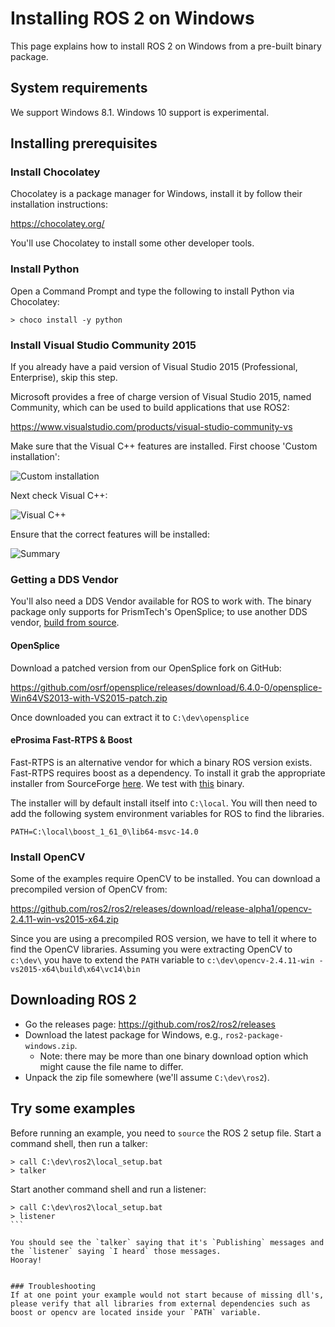 # Installing ROS 2 on Windows

This page explains how to install ROS 2 on Windows from a pre-built binary package.

## System requirements

We support Windows 8.1. Windows 10 support is experimental.

## Installing prerequisites

### Install Chocolatey

Chocolatey is a package manager for Windows, install it by follow their installation instructions:

https://chocolatey.org/

You'll use Chocolatey to install some other developer tools.

### Install Python

Open a Command Prompt and type the following to install Python via Chocolatey:

```
> choco install -y python
```

### Install Visual Studio Community 2015

If you already have a paid version of Visual Studio 2015 (Professional, Enterprise), skip this step.

Microsoft provides a free of charge version of Visual Studio 2015, named Community, which can be used to build applications that use ROS2:

https://www.visualstudio.com/products/visual-studio-community-vs

Make sure that the Visual C++ features are installed. First choose 'Custom installation':

![Custom installation](http://i.imgur.com/tUcOMOA.png)

Next check Visual C++:

![Visual C++](http://i.imgur.com/yWVEUkm.png)

Ensure that the correct features will be installed:

![Summary](http://i.imgur.com/VxdbA7G.png)

### Getting a DDS Vendor

You'll also need a DDS Vendor available for ROS to work with.
The binary package only supports for PrismTech's OpenSplice; to use another DDS vendor, [build from source](Windows-Development-Setup).

#### OpenSplice

Download a patched version from our OpenSplice fork on GitHub:

https://github.com/osrf/opensplice/releases/download/6.4.0-0/opensplice-Win64VS2013-with-VS2015-patch.zip

Once downloaded you can extract it to `C:\dev\opensplice`

#### eProsima Fast-RTPS & Boost

Fast-RTPS is an alternative vendor for which a binary ROS version exists. Fast-RTPS requires boost as a dependency. To install it grab the appropriate installer from SourceForge [here](http://sourceforge.net/projects/boost/files/boost-binaries/1.61.0/). We test with [this](http://downloads.sourceforge.net/project/boost/boost-binaries/1.61.0/boost_1_61_0-msvc-14.0-64.exe) binary.

The installer will by default install itself into `C:\local`. You will then need to add the following system environment variables for ROS to find the libraries.

`PATH=C:\local\boost_1_61_0\lib64-msvc-14.0`

### Install OpenCV

Some of the examples require OpenCV to be installed. You can download a precompiled version of OpenCV from:

https://github.com/ros2/ros2/releases/download/release-alpha1/opencv-2.4.11-win-vs2015-x64.zip

Since you are using a precompiled ROS version, we have to tell it where to find the OpenCV libraries. Assuming you were extracting OpenCV to `c:\dev\` you have to extend the `PATH` variable to `c:\dev\opencv-2.4.11-win
-vs2015-x64\build\x64\vc14\bin`

## Downloading ROS 2

* Go the releases page: https://github.com/ros2/ros2/releases
* Download the latest package for Windows, e.g., `ros2-package-windows.zip`.
  * Note: there may be more than one binary download option which might cause the file name to differ.
* Unpack the zip file somewhere (we'll assume `C:\dev\ros2`).

## Try some examples

Before running an example, you need to `source` the ROS 2 setup file. Start a command shell, then run a talker:

```
> call C:\dev\ros2\local_setup.bat
> talker
```

Start another command shell and run a listener:

````
> call C:\dev\ros2\local_setup.bat
> listener
```

You should see the `talker` saying that it's `Publishing` messages and the `listener` saying `I heard` those messages.
Hooray!


### Troubleshooting
If at one point your example would not start because of missing dll's, please verify that all libraries from external dependencies such as boost or opencv are located inside your `PATH` variable.



